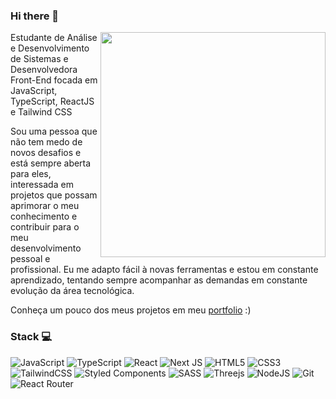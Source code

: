 ### Hi there 👋
<img align="right" width="360em" src="https://github-readme-stats.vercel.app/api/top-langs/?username=gabislera&layout=compact&langs_count=7&theme=dracula"/>

Estudante de Análise e Desenvolvimento de Sistemas e Desenvolvedora Front-End focada em JavaScript, TypeScript, ReactJS e Tailwind CSS


Sou uma pessoa que não tem medo de novos desafios e está sempre aberta para eles, interessada em projetos que possam aprimorar o meu conhecimento e contribuir para o meu desenvolvimento pessoal e profissional. 
Eu me adapto fácil à novas ferramentas e estou em constante aprendizado, tentando sempre acompanhar as demandas em constante evolução da área tecnológica.

Conheça um pouco dos meus projetos em meu [portfolio](https://im-gabi.vercel.app/) :)


### Stack 💻
![JavaScript](https://img.shields.io/badge/javascript-%23323330.svg?style=for-the-badge&logo=javascript&logoColor=%23F7DF1E)
![TypeScript](https://img.shields.io/badge/typescript-%23007ACC.svg?style=for-the-badge&logo=typescript&logoColor=white)
![React](https://img.shields.io/badge/react-%2320232a.svg?style=for-the-badge&logo=react&logoColor=%2361DAFB)
![Next JS](https://img.shields.io/badge/Next-black?style=for-the-badge&logo=next.js&logoColor=white)
![HTML5](https://img.shields.io/badge/html5-%23E34F26.svg?style=for-the-badge&logo=html5&logoColor=white)
![CSS3](https://img.shields.io/badge/css3-%231572B6.svg?style=for-the-badge&logo=css3&logoColor=white)
![TailwindCSS](https://img.shields.io/badge/tailwindcss-%2338B2AC.svg?style=for-the-badge&logo=tailwind-css&logoColor=white)
![Styled Components](https://img.shields.io/badge/styled--components-DB7093?style=for-the-badge&logo=styled-components&logoColor=white)
![SASS](https://img.shields.io/badge/SASS-hotpink.svg?style=for-the-badge&logo=SASS&logoColor=white)
![Threejs](https://img.shields.io/badge/threejs-black?style=for-the-badge&logo=three.js&logoColor=white)
![NodeJS](https://img.shields.io/badge/node.js-6DA55F?style=for-the-badge&logo=node.js&logoColor=white)
![Git](https://img.shields.io/badge/git-%23F05033.svg?style=for-the-badge&logo=git&logoColor=white)
![React Router](https://img.shields.io/badge/React_Router-CA4245?style=for-the-badge&logo=react-router&logoColor=white)

